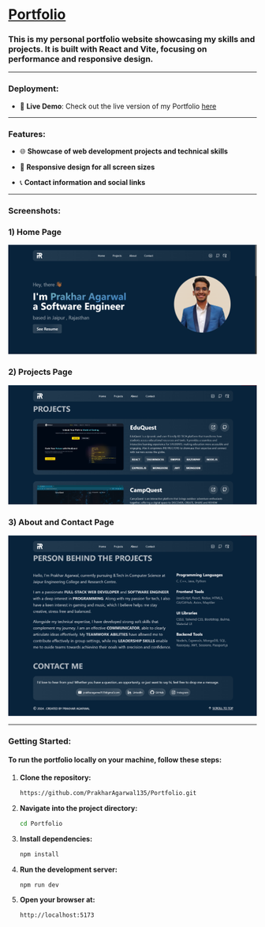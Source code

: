 <h1><a href="https://prakharagarwal135.netlify.app/">Portfolio</a></h1>
<h3>This is my personal portfolio website showcasing my skills and projects. It is built with React and Vite, focusing on performance and responsive design. </h3>

---

<h3>Deployment:</h3>

- 🚀 **Live Demo**: Check out the live version of my Portfolio <a href="https://prakharagarwal135.netlify.app/">here</a>

---

<h3>Features:</h3>

- 🌐 **Showcase of web development projects and technical skills**
  
- 📱 **Responsive design for all screen sizes**

- 📞 **Contact information and social links**

---

<h3>Screenshots:</h3>

### 1) Home Page

![Home Page](https://github.com/PrakharAgarwal135/Portfolio/blob/main/src/assets/readmess/home.png)

### 2) Projects Page

![Projects Page](https://github.com/PrakharAgarwal135/Portfolio/blob/main/src/assets/readmess/projects.png)

### 3) About and Contact Page

![About and Contact Page](https://github.com/PrakharAgarwal135/Portfolio/blob/main/src/assets/readmess/about%20and%20contact.png)

---

<h3>Getting Started:</h3>
<h4>To run the portfolio locally on your machine, follow these steps: </h4>

1. **Clone the repository:**

   ```bash
   https://github.com/PrakharAgarwal135/Portfolio.git

2. **Navigate into the project directory:**

   ```bash
   cd Portfolio

3. **Install dependencies:**

   ```bash
   npm install

4. **Run the development server:**

   ```bash
   npm run dev

5. **Open your browser at:**

   ```bash
   http://localhost:5173
